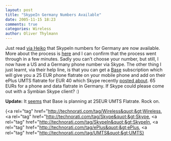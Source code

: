 ```yaml
---
layout: post
title: "SkypeIn Germany Numbers Available"
date: 2005-11-15 18:23
comments: true
categories: Wireless
author: Oliver Thylmann
---
```








Just read [via Heiko](http://www.hebig.com/archives/003500.shtml) that SkypeIn numbers for Germany are now available. More about the process is [here](http://www.skypejournal.com/blog/archives/2005/11/skypein_for_germany_with_a_twist.php) and I can confirm that the process went through in a few minutes. Sadly you can't choose your number, but still, I now have a US  and a  Germany phone number via Skype. The other thing I just learnt, via their help line, is that you can get a [Base](http://www.base.de/) subscription which will give you a 25 EUR phone flatrate on your mobile phone and add on their ePlus UMTS flatrate for EUR 40 which Skype recently [posted about](http://share.skype.com/blog/skype_around_the_world/skype_on_german_e-plus_3g_network_for_40_euro_flat_rate/). 65 EURs for a phone and data flatrate in Germany. If Skype could please come out with a Symbian Skype client? :)

**Update:** It [seems](http://www.heise.de/newsticker/meldung/66622) that Base is planning at 25EUR UMTS Flatrate. Rock on.

{&lt;a rel=&quot;tag&quot; href=&quot;http://technorati.com/tag/Wireless&quot;&gt;Wireless, &lt;a rel=&quot;tag&quot; href=&quot;http://technorati.com/tag/Skype&quot;&gt;Skype, &lt;a rel=&quot;tag&quot; href=&quot;http://technorati.com/tag/SkypeIn&quot;&gt;SkypeIn, &lt;a rel=&quot;tag&quot; href=&quot;http://technorati.com/tag/ePlus&quot;&gt;ePlus, &lt;a rel=&quot;tag&quot; href=&quot;http://technorati.com/tag/UMTS&quot;&gt;UMTS}

